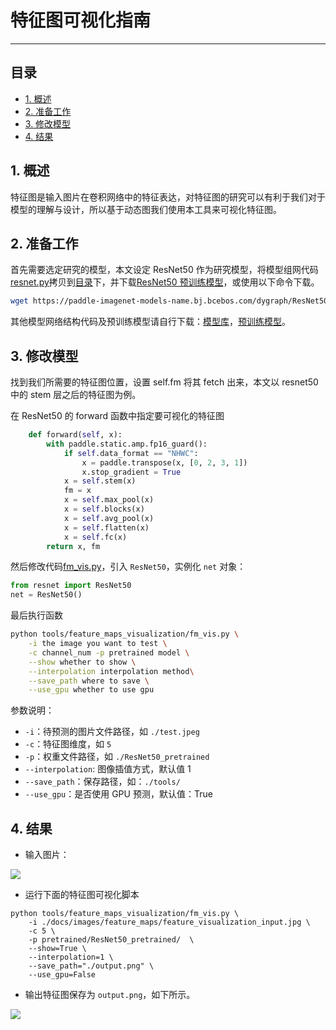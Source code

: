 # 特征图可视化指南
-----
## 目录

* [1. 概述](#1)
* [2. 准备工作](#2)
* [3. 修改模型](#3)
* [4. 结果](#4)

<a name='1'></a>

## 1. 概述

特征图是输入图片在卷积网络中的特征表达，对特征图的研究可以有利于我们对于模型的理解与设计，所以基于动态图我们使用本工具来可视化特征图。

<a name='2'></a>

## 2. 准备工作

首先需要选定研究的模型，本文设定 ResNet50 作为研究模型，将模型组网代码[resnet.py](../../../../ppcls/arch/backbone/legendary_models/resnet.py)拷贝到[目录](../../../../ppcls/utils/feature_maps_visualization/)下，并下载[ResNet50 预训练模型](https://paddle-imagenet-models-name.bj.bcebos.com/dygraph/ResNet50_pretrained.pdparams)，或使用以下命令下载。

```bash
wget https://paddle-imagenet-models-name.bj.bcebos.com/dygraph/ResNet50_pretrained.pdparams
```

其他模型网络结构代码及预训练模型请自行下载：[模型库](../../../ppcls/arch/backbone/)，[预训练模型](../../models/ImageNet1k/model_list.md)。

 <a name='3'></a>

## 3. 修改模型

找到我们所需要的特征图位置，设置 self.fm 将其 fetch 出来，本文以 resnet50 中的 stem 层之后的特征图为例。

在 ResNet50 的 forward 函数中指定要可视化的特征图

```python
    def forward(self, x):
        with paddle.static.amp.fp16_guard():
            if self.data_format == "NHWC":
                x = paddle.transpose(x, [0, 2, 3, 1])
                x.stop_gradient = True
            x = self.stem(x)
            fm = x
            x = self.max_pool(x)
            x = self.blocks(x)
            x = self.avg_pool(x)
            x = self.flatten(x)
            x = self.fc(x)
        return x, fm
```

然后修改代码[fm_vis.py](../../../../ppcls/utils/feature_maps_visualization/fm_vis.py)，引入 `ResNet50`，实例化 `net` 对象：

```python
from resnet import ResNet50
net = ResNet50()
```

最后执行函数

```bash
python tools/feature_maps_visualization/fm_vis.py \
    -i the image you want to test \
    -c channel_num -p pretrained model \
    --show whether to show \
    --interpolation interpolation method\
    --save_path where to save \
    --use_gpu whether to use gpu
```

参数说明：
+ `-i`：待预测的图片文件路径，如 `./test.jpeg`
+ `-c`：特征图维度，如 `5`
+ `-p`：权重文件路径，如 `./ResNet50_pretrained`
+ `--interpolation`: 图像插值方式，默认值 1
+ `--save_path`：保存路径，如：`./tools/`
+ `--use_gpu`：是否使用 GPU 预测，默认值：True

<a name='4'></a>

## 4. 结果

* 输入图片：  

![](../../../images/feature_maps/feature_visualization_input.jpg)

* 运行下面的特征图可视化脚本

```
python tools/feature_maps_visualization/fm_vis.py \
    -i ./docs/images/feature_maps/feature_visualization_input.jpg \
    -c 5 \
    -p pretrained/ResNet50_pretrained/  \
    --show=True \
    --interpolation=1 \
    --save_path="./output.png" \
    --use_gpu=False
```

* 输出特征图保存为 `output.png`，如下所示。

![](../../../images/feature_maps/feature_visualization_output.jpg)

